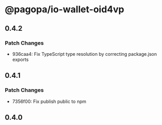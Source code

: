 # @pagopa/io-wallet-oid4vp

## 0.4.2

### Patch Changes

- 936caa4: Fix TypeScript type resolution by correcting package.json exports

## 0.4.1

### Patch Changes

- 7356f00: Fix publish public to npm

## 0.4.0
